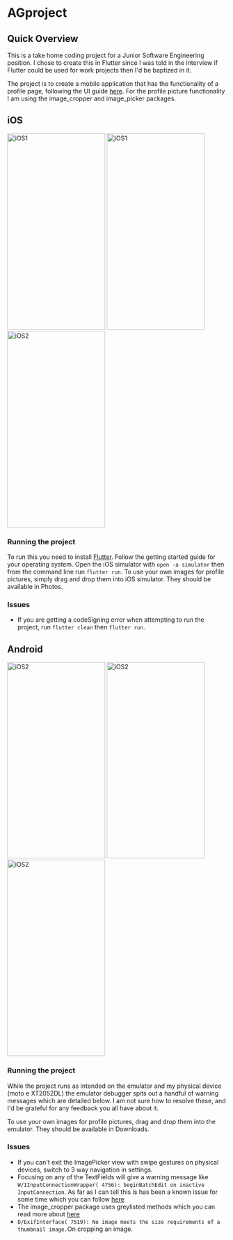 # AGproject

## Quick Overview

This is a take home coding project for a Junior Software Engineering position.
I chose to create this in Flutter since I was told in the interview if Flutter could be used for work projects then I'd be baptized in it.

The project is to create a mobile application that has the functionality of a profile page, following the UI guide [here](https://xd.adobe.com/view/58778ee1-0bc4-40d9-55fb-cea5b22ab1c8-2e46/). For the profile picture functionality I am using the image_cropper and image_picker packages.

## iOS

<span>
  
  <img src="https://draftbucket.s3.us-east-2.amazonaws.com/errorTextiOS.png" alt="iOS1" width="225" height="450"/>
<img src="https://draftbucket.s3.us-east-2.amazonaws.com/frodoEditPic.png" alt="iOS1" width="225" height="450"/>
<img src="https://draftbucket.s3.us-east-2.amazonaws.com/frodo_withpic.png" alt="iOS2" width="225" height="450"/></span>

### Running the project

To run this you need to install [Flutter](https://flutter.dev/docs/get-started/install). Follow the getting started guide for your operating system.
Open the iOS simulator with `open -a simulator` then from the command line run `flutter run`. To use your own images for profile pictures, simply drag and drop them into iOS simulator. They should be available in Photos.

### Issues

- If you are getting a codeSigning error when attempting to run the project, run `flutter clean` then `flutter run`.

## Android

<span>
<img src="https://draftbucket.s3.us-east-2.amazonaws.com/androidENTER.png" alt="iOS2" width="225" height="450"/>
  <img src="https://draftbucket.s3.us-east-2.amazonaws.com/androidImageCropperAG.png" alt="iOS2" width="225" height="450"/>
  <img src="https://draftbucket.s3.us-east-2.amazonaws.com/androidAG.png" alt="iOS2" width="225" height="450"/>
</span>

### Running the project

While the project runs as intended on the emulator and my physical device (moto e XT2052DL) the emulator debugger spits out a handful of warning messages which are detailed below. I am not sure how to resolve these, and I'd be grateful for any feedback you all have about it.

To use your own images for profile pictures, drag and drop them into the emulator. They should be available in Downloads.

### Issues

- If you can't exit the ImagePicker view with swipe gestures on physical devices, switch to 3 way navigation in settings.
- Focusing on any of the TextFields will give a warning message like `W/IInputConnectionWrapper( 4756): beginBatchEdit on inactive InputConnection`. As far as I can tell this is has been a known issue for some time which you can follow [here](https://github.com/flutter/flutter/issues/9471)
- The image_cropper package uses greylisted methods which you can read more about [here](https://developer.android.com/about/versions/10/non-sdk-q)
- `D/ExifInterface( 7519): No image meets the size requirements of a thumbnail image.`On cropping an image.

